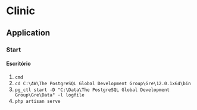 # Clinic
## Application
### Start
#### Escritório
1. `cmd`
2. `cd C:\AW\The PostgreSQL Global Development Group\Gre\12.0.1x64\bin`
3. `pg_ctl start -D "C:\Data\The PostgreSQL Global Development Group\Gre\Data" -l logfile`
4. `php artisan serve`